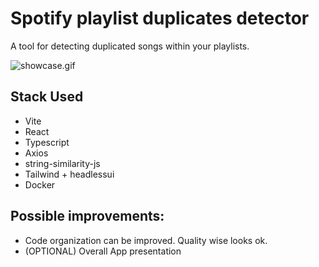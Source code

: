 # Spotify playlist duplicates detector

A tool for detecting duplicated songs within your playlists.

![showcase.gif](showcase.gif)

## Stack Used

- Vite
- React
- Typescript
- Axios
- string-similarity-js
- Tailwind + headlessui
- Docker

## Possible improvements:

- Code organization can be improved. Quality wise looks ok.
- (OPTIONAL) Overall App presentation
